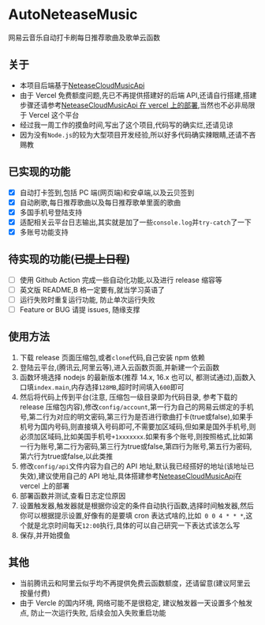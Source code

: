 # AutoNeteaseMusic

网易云音乐自动打卡刷每日推荐歌曲及歌单云函数

## 关于

- 本项目后端基于[NeteaseCloudMusicApi](https://github.com/Binaryify/NeteaseCloudMusicApi)
- 由于 Vercel 免费额度问题,先已不再提供搭建好的后端 API,还请自行搭建,搭建步骤还请参考[NeteaseCloudMusicApi 在 vercel 上的部署](https://neteasecloudmusicapi.vercel.app/#/?id=vercel-%e9%83%a8%e7%bd%b2),当然也不必非局限于 Vercel 这个平台
- 经过我一周工作的摸鱼时间,写出了这个项目,代码写的确实烂,还请见谅
- 因为没有`Node.js`的较为大型项目开发经验,所以好多代码确实辣眼睛,还请不吝赐教

## 已实现的功能

- [x] 自动打卡签到,包括 PC 端(网页端)和安卓端,以及云贝签到
- [x] 自动刷歌,每日推荐歌曲以及每日推荐歌单里面的歌曲
- [x] 多国手机号登陆支持
- [x] 适配相关云平台日志输出,其实就是加了一些`console.log`并`try-catch`了一下
- [x] 多账号功能支持

## 待实现的功能(~~已提上日程~~)

- [ ] 使用 Github Action 完成一些自动化功能,以及进行 release 缩容等
- [ ] 英文版 README,B 格一定要有,就当学习英语了
- [ ] 运行失败时重复运行功能, 防止单次运行失败
- [ ] Feature or BUG 请提 issues, 随缘支撑

## 使用方法

1. 下载 release 页面压缩包,或者`clone`代码,自己安装 npm 依赖
2. 登陆云平台,(腾讯云,阿里云等),进入云函数页面,并新建一个云函数
3. 函数环境选择 nodejs 的最新版本(推荐 14.x, 16.x 也可以, 都测试通过),函数入口填`index.main`,内存选择`128MB`,超时时间填入`600`即可
4. 然后将代码上传到平台(注意, 压缩包一级目录即为代码目录, 参考下载的 release 压缩包内容),修改`config/account`,第一行为自己的网易云绑定的手机号,第二行为对应的明文密码,第三行为是否进行歌曲打卡(true或false),如果手机号为国内号码,则直接填入号码即可,不需要加区域码,但如果是国外手机号,则必须加区域码,比如美国手机号`+1xxxxxxx`.如果有多个账号,则按照格式,比如第一行为账号,第二行为密码,第三行为true或false,第四行为账号,第五行为密码,第六行为true或false,以此类推
5. 修改`config/api`文件内容为自己的 API 地址,默认我已经搭好的地址(该地址已失效),建议使用自己的 API 地址,具体搭建参考[NeteaseCloudMusicApi](https://neteasecloudmusicapi.vercel.app/#/?id=vercel-%e9%83%a8%e7%bd%b2)在 vercel 上的部署
6. 部署函数并测试,查看日志定位原因
7. 设置触发器,触发器就是根据你设定的条件自动执行函数,选择时间触发器,然后你可以根据提示设置,好像有的是要填 cron 表达式啥的,比如` 0 0 4 * * *`,这个就是北京时间每天`12:00`执行,具体的可以自己研究一下表达式该怎么写
8. 保存,并开始摸鱼

## 其他

- 当前腾讯云和阿里云似乎均不再提供免费云函数额度，还请留意(建议阿里云按量付费)
- 由于 Vercle 的国内环境, 网络可能不是很稳定, 建议触发器一天设置多个触发点, 防止一次运行失败, 后续会加入失败重启功能
